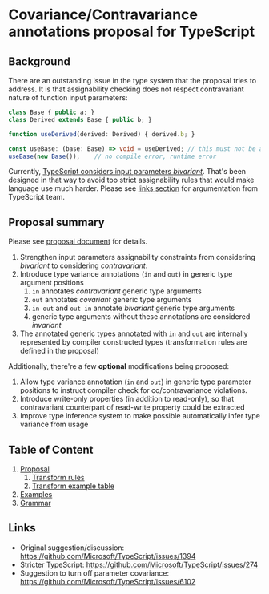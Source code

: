 # Covariance/Contravariance annotations proposal for TypeScript

## Background

There are an outstanding issue in the type system that the proposal tries to address. 
It is that assignability checking does not respect contravariant nature of function input parameters:

```ts
class Base { public a; }
class Derived extends Base { public b; }

function useDerived(derived: Derived) { derived.b; }

const useBase: (base: Base) => void = useDerived; // this must not be allowed
useBase(new Base());	// no compile error, runtime error
```

Currently, [TypeScript considers input parameters _bivariant_](https://github.com/Microsoft/TypeScript-Handbook/blob/master/pages/Type%20Compatibility.md#function-parameter-bivariance).
That's been designed in that way to avoid too strict assignability rules that would make language use much harder. Please see [links section](#links) for argumentation from TypeScript team.

## Proposal summary

Please see [proposal document](proposal.md) for details. 

1. Strengthen input parameters assignability constraints from considering _bivariant_ to considering _contravariant_.
2. Introduce type variance annotations (`in` and `out`) in generic type argument positions
    1. `in` annotates _contravariant_ generic type arguments
    2. `out` annotates _covariant_ generic type arguments
    3. `in out` and `out in` annotate _bivariant_ generic type arguments
    4. generic type arguments without these annotations are considered _invariant_  
3. The annotated generic types annotated with `in` and `out` are internally represented by compiler constructed types (transformation rules are defined in the proposal)

Additionally, there're a few **optional** modifications being proposed: 

1. Allow type variance annotation (`in` and `out`) in generic type parameter positions to instruct compiler check for co/contravariance violations.
2. Introduce write-only properties (in addition to read-only), so that contravariant counterpart of read-write property could be extracted
3. Improve type inference system to make possible automatically infer type variance from usage

## Table of Content

1. [Proposal](proposal.md)
    1. [Transform rules](transform-rules.md)
    2. [Transform example table](transform-table.md)
2. [Examples](examples/)
2. [Grammar](grammar.md)

## <a name="links"></a>Links

- Original suggestion/discussion: https://github.com/Microsoft/TypeScript/issues/1394
- Stricter TypeScript: https://github.com/Microsoft/TypeScript/issues/274
- Suggestion to turn off parameter covariance: https://github.com/Microsoft/TypeScript/issues/6102
